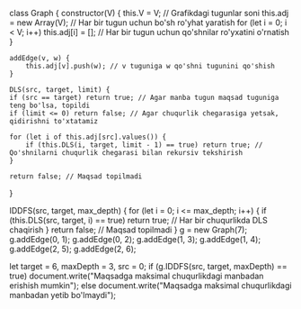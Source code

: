 class Graph {
    constructor(V) {
        this.V = V; // Grafikdagi tugunlar soni
        this.adj = new Array(V); // Har bir tugun uchun bo'sh ro'yhat yaratish
        for (let i = 0; i < V; i++) this.adj[i] = []; // Har bir tugun uchun qo'shnilar ro'yxatini o'rnatish
    }
    
    addEdge(v, w) {
        this.adj[v].push(w); // v tuguniga w qo'shni tugunini qo'shish
    }

    DLS(src, target, limit) {
    if (src == target) return true; // Agar manba tugun maqsad tuguniga teng bo'lsa, topildi
    if (limit <= 0) return false; // Agar chuqurlik chegarasiga yetsak, qidirishni to'xtatamiz
    
    for (let i of this.adj[src].values()) {
        if (this.DLS(i, target, limit - 1) == true) return true; // Qo'shnilarni chuqurlik chegarasi bilan rekursiv tekshirish
    }

    return false; // Maqsad topilmadi
}

IDDFS(src, target, max_depth) {
    for (let i = 0; i <= max_depth; i++) {
        if (this.DLS(src, target, i) == true) return true; // Har bir chuqurlikda DLS chaqirish
    }
    return false; // Maqsad topilmadi
}
g = new Graph(7);
g.addEdge(0, 1);
g.addEdge(0, 2);
g.addEdge(1, 3);
g.addEdge(1, 4);
g.addEdge(2, 5);
g.addEdge(2, 6);

let target = 6, maxDepth = 3, src = 0;
if (g.IDDFS(src, target, maxDepth) == true)
    document.write("Maqsadga maksimal chuqurlikdagi manbadan erishish mumkin");
else
    document.write("Maqsadga maksimal chuqurlikdagi manbadan yetib bo'lmaydi");


